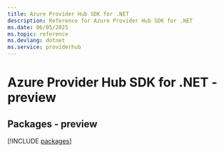 ```yaml
---
title: Azure Provider Hub SDK for .NET
description: Reference for Azure Provider Hub SDK for .NET
ms.date: 06/05/2025
ms.topic: reference
ms.devlang: dotnet
ms.service: providerhub
---
```

# Azure Provider Hub SDK for .NET - preview
## Packages - preview
[!INCLUDE [packages](provider-hub-index.md)]